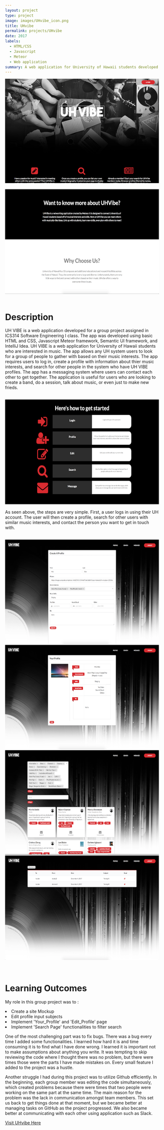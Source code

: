 ```yaml
---
layout: project
type: project
image: images/UHvibe_icon.png
title: UHvibe
permalink: projects/UHvibe
date: 2017
labels:
  - HTML/CSS
  - Javascript
  - Meteor
  - Web application
summary: A web application for University of Hawaii students developed as a group, for ICS314 Software Engineering I class. 
---
```



<div align="middle"><img class="ui image" src="../images/UHvibe_Home.png"></div>
  
<br>
 
  
<div align="middle"><img src="../images/UHvibe_About.png"></div>

<br>

<h1>Description</h1>
<p>UH VIBE is a web application developed for a group project assigned in ICS314 Software Engineering I class. The app was developed using basic HTML and CSS, Javascript Meteor framework, Semantic UI framework, and IntelliJ Idea.
UH VIBE is a web application for University of Hawaii students who are interested in music. The app allows any UH system users to look for a group of people to gather with based on their music interests. The app requires users to log in, create a profile with information about thier music interests, and search for other people in the system who have UH VIBE profiles. The app has a messaging system where users can contact each other to get together. The application is useful for users who are looking to create a band, do a session, talk about music, or even just to make new frieds. </p>

<br>

<div align="middle"><img src="../images/UHvibe_Steps.png"></div>

<p>As seen above, the steps are very simple. First, a user logs in using their UH account. The user will then create a profile, search for other users with similar music interests, and contact the person you want to get in touch with.</p>

<br>

<div align="middle"><img src="../images/UHvibe_CreateProfile.png"></div>
<div align="middle"><img src="../images/UHvibe_Profile.png"></div>
<div align="middle"><img src="../images/UHvibe_Search.png"></div>
<div align="middle"><img src="../images/UHvibe_Message.png"></div>

<br>
<br>

<h1>Learning Outcomes</h1>
<p>My role in this group project was to :
  <li> Create a site Mockup </li>
  <li> Edit profile input subjects </li>
  <li> Implement 'Your_Profile' and 'Edit_Profile' page </li>
  <li> Implement 'Search Page' functionalities to filter search </li>
</p>
<p>One of the most challenging part was to fix bugs. There was a bug every time I added some functionalities. I learned how hard it is and time consuming it is to find what I have done wrong. I learned it is important not to make assumptions about anything you write. It was tempting to skip reviewing the code where I thought there was no problem, but there were times those were the parts I have made mistakes on. Every small feature I added to the project was a hustle.</p>
<p>Another struggle I had during this project was to utilize Github efficiently. In the beginning, each group member was editing the code simultaneously, which created problems because there were times that two people were working on the same part at the same time. The main reason for the problem was the lack in communication amongst team members. This set us back to get things done at that moment, but we became better at managing tasks on GitHub as the project progressed. We also became better at communicating with each other using application such as Slack.</p>

<a href="http://uhvibe.meteorapp.com/">Visit UHvibe Here</a>
